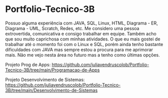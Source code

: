 # Portfolio-Tecnico-3B

Possuo alguma experiência com JAVA, SQL, Linux, HTML, Diagrama - ER, Diagrama - UML, Scratch, Redes, etc. Me considero uma pessoa extrovertida, comunicativa e consigo trabalhar em equipe. Também acho que sou muito caprichosa com minhas atividades. O que eu mais gostei de trabalhar até o momento foi com o Linux e SQL, porém ainda tenho bastante dificuldades com JAVA mas sempre estou a procura para me aprimorar mais. Não me vejo nesta área no futuro mas a tenho como últimas opções.

Projeto Prog de Apps: https://github.com/juliavendruscolob/Portfolio-Tecnico-3B/tree/main/Programacao-de-Apps

Projeto Desenvolvimento de Sistemas: https://github.com/juliavendruscolob/Portfolio-Tecnico-3B/tree/main/Desenvolvimento-de-Sistemas


